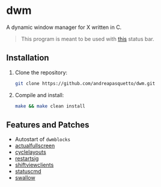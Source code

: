 # dwm

A dynamic window manager for X written in C.

> This program is meant to be used with [this](https://github.com/andreapasquetto/dwmblocks) status bar.

## Installation

1. Clone the repository:

    ```sh
    git clone https://github.com/andreapasquetto/dwm.git
    ```

2. Compile and install:

    ```sh
    make && make clean install
    ```

## Features and Patches

- Autostart of `dwmblocks`
- [actualfullscreen](https://dwm.suckless.org/patches/actualfullscreen)
- [cyclelayouts](https://dwm.suckless.org/patches/cyclelayouts)
- [restartsig](https://dwm.suckless.org/patches/restartsig)
- [shiftviewclients](https://github.com/bakkeby/patches/wiki/shiftviewclients)
- [statuscmd](https://dwm.suckless.org/patches/statuscmd)
- [swallow](https://dwm.suckless.org/patches/swallow)
